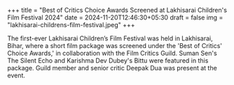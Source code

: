 +++
title = "Best of Critics Choice Awards Screened at Lakhisarai Children's Film Festival 2024"
date = 2024-11-20T12:46:30+05:30
draft = false
img = "lakhisarai-childrens-film-festival.jpeg"
+++

The first-ever Lakhisarai Children’s Film Festival was held in Lakhisarai, Bihar, where a short film package was screened under the 'Best of Critics' Choice Awards,' in collaboration with the Film Critics Guild. Suman Sen's The Silent Echo and Karishma Dev Dubey's Bittu were featured in this package. Guild member and senior critic Deepak Dua was present at the event.

